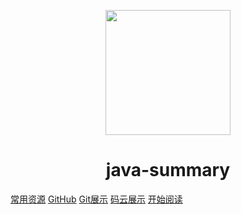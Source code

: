 <p align="center">
<img src="https://ss0.bdstatic.com/70cFvHSh_Q1YnxGkpoWK1HF6hhy/it/u=2481424715,2807309609&fm=26&gp=0.jpg" width="200" height="200"/>
</p>
<h1 align="center">java-summary</h1>

[常用资源](https://docsify.js.org/)
[GitHub](https://github.com/guoJAVA/java-summary)
[Git展示](https://guojava.github.io/java-summary/)
[码云展示](https://guo-kanie.gitee.io/java-summary)
[开始阅读](#java)




